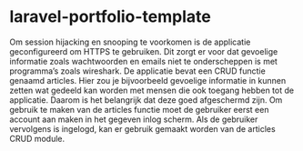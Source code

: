 # laravel-portfolio-template
Om session hijacking en snooping te voorkomen is de applicatie geconfigureerd om HTTPS te gebruiken. Dit zorgt er voor dat gevoelige informatie zoals wachtwoorden en emails niet te onderscheppen is met programma’s zoals wireshark.
De applicatie bevat een CRUD functie genaamd articles. Hier zou je bijvoorbeeld gevoelige informatie in kunnen zetten wat gedeeld kan worden met mensen die ook toegang hebben tot de applicatie. Daarom is het belangrijk dat deze goed afgeschermd zijn.
Om gebruik te maken van de articles functie moet de gebruiker eerst een account aan maken in het gegeven inlog scherm. Als de gebruiker vervolgens is ingelogd, kan er gebruik gemaakt worden van de articles CRUD module.
